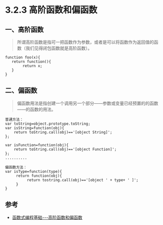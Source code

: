 # 3.2.3 高阶函数和偏函数

## 一、高阶函数

>所谓高阶函数是指可一把函数作为参数，或者是可以将函数作为返回值的函数（我们见得闭包函数就是高阶函数）。

```
function foo(x){
   return function(){
        return x;
   }  
}
```


## 二、偏函数

>偏函数用法是指创建一个调用另一个部分——参数或变量已经预置的的函数——的函数的用法。

```
普通方法：
var toString=object.prototype.toString;
var isString=function(obj){
    return toString.call(obj)=='[object String]';  
};

var isFunction=function(obj){
    return toString.call(obj)=='[object Function]';  
}; 
..........

偏函数方法：
var isType=function(type){
     return function(obj){
          return tostring.call(obj)=='[object ' + type+ ' ]';
     }  
}
```


## 参考
- [函数式编程基础---高阶函数和偏函数](https://www.cnblogs.com/mingxiastory/p/5936261.html)
